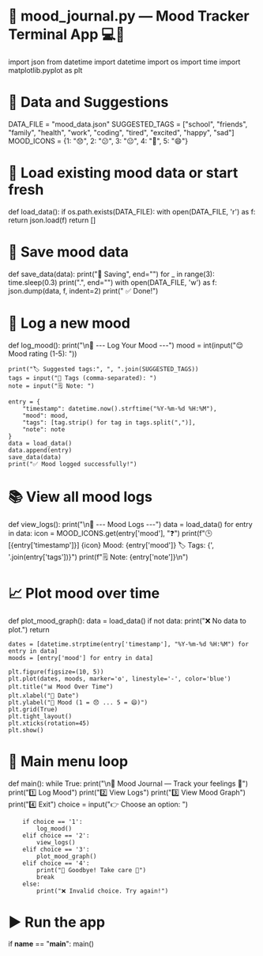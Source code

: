 # 📓 mood_journal.py — Mood Tracker Terminal App 💻🧠
import json
from datetime import datetime
import os
import time
import matplotlib.pyplot as plt

# 📁 Data and Suggestions
DATA_FILE = "mood_data.json"
SUGGESTED_TAGS = ["school", "friends", "family", "health", "work", "coding", "tired", "excited", "happy", "sad"]
MOOD_ICONS = {1: "😞", 2: "😕", 3: "😐", 4: "🙂", 5: "😄"}

# 🔄 Load existing mood data or start fresh
def load_data():
    if os.path.exists(DATA_FILE):
        with open(DATA_FILE, 'r') as f:
            return json.load(f)
    return []

# 💾 Save mood data
def save_data(data):
    print("💾 Saving", end="")
    for _ in range(3):
        time.sleep(0.3)
        print(".", end="")
    with open(DATA_FILE, 'w') as f:
        json.dump(data, f, indent=2)
    print(" ✅ Done!")

# 📝 Log a new mood
def log_mood():
    print("\n📝 --- Log Your Mood ---")
    mood = int(input("😌 Mood rating (1-5): "))

    print("🏷️ Suggested tags:", ", ".join(SUGGESTED_TAGS))
    tags = input("🔖 Tags (comma-separated): ")
    note = input("🗒️ Note: ")

    entry = {
        "timestamp": datetime.now().strftime("%Y-%m-%d %H:%M"),
        "mood": mood,
        "tags": [tag.strip() for tag in tags.split(",")],
        "note": note
    }
    data = load_data()
    data.append(entry)
    save_data(data)
    print("✅ Mood logged successfully!")

# 📚 View all mood logs
def view_logs():
    print("\n📖 --- Mood Logs ---")
    data = load_data()
    for entry in data:
        icon = MOOD_ICONS.get(entry['mood'], "❓")
        print(f"🕒 [{entry['timestamp']}] {icon} Mood: {entry['mood']} 🏷️ Tags: {', '.join(entry['tags'])}")
        print(f"🗒️ Note: {entry['note']}\n")

# 📈 Plot mood over time
def plot_mood_graph():
    data = load_data()
    if not data:
        print("❌ No data to plot.")
        return

    dates = [datetime.strptime(entry['timestamp'], "%Y-%m-%d %H:%M") for entry in data]
    moods = [entry['mood'] for entry in data]

    plt.figure(figsize=(10, 5))
    plt.plot(dates, moods, marker='o', linestyle='-', color='blue')
    plt.title("📊 Mood Over Time")
    plt.xlabel("📅 Date")
    plt.ylabel("💬 Mood (1 = 😞 ... 5 = 😄)")
    plt.grid(True)
    plt.tight_layout()
    plt.xticks(rotation=45)
    plt.show()

# 🚪 Main menu loop
def main():
    while True:
        print("\n📓 Mood Journal — Track your feelings 💖")
        print("1️⃣ Log Mood")
        print("2️⃣ View Logs")
        print("3️⃣ View Mood Graph")
        print("4️⃣ Exit")
        choice = input("👉 Choose an option: ")

        if choice == '1':
            log_mood()
        elif choice == '2':
            view_logs()
        elif choice == '3':
            plot_mood_graph()
        elif choice == '4':
            print("👋 Goodbye! Take care 💫")
            break
        else:
            print("❌ Invalid choice. Try again!")

# ▶️ Run the app
if __name__ == "__main__":
    main()
